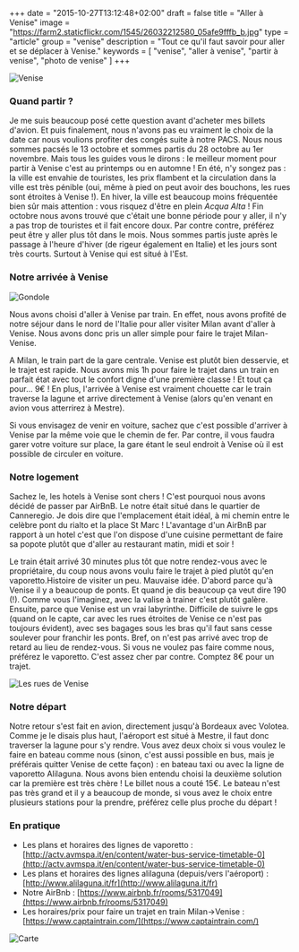 +++
date = "2015-10-27T13:12:48+02:00"
draft = false
title = "Aller à Venise"
image = "https://farm2.staticflickr.com/1545/26032212580_05afe9fffb_b.jpg"
type = "article"
group = "venise"
description = "Tout ce qu'il faut savoir pour aller et se déplacer à Venise."
keywords = [
	"venise",
	"aller à venise",
	"partir à venise",
	"photo de venise"
	]
+++

![Venise](https://farm2.staticflickr.com/1545/26032212580_05afe9fffb_b.jpg)

### Quand partir ?
Je me suis beaucoup posé cette question avant d'acheter mes billets d'avion. Et puis finalement, nous n'avons pas eu vraiment le choix de la date car nous voulions profiter des congés suite à notre PACS. Nous nous sommes pacsés le 13 octobre et sommes partis du 28 octobre au 1er novembre. Mais tous les guides vous le dirons :
le meilleur moment pour partir à Venise c'est au printemps ou en automne ! En été, n'y songez pas : la ville est envahie de touristes, les prix flambent et la circulation
dans la ville est très pénible (oui, même à pied on peut avoir des bouchons, les rues sont étroites à Venise !). En hiver, la ville est beaucoup moins fréquentée bien sûr mais attention :
vous risquez d'être en plein _Acqua Alta_ ! Fin octobre nous avons trouvé que c'était une bonne période pour y aller, il n'y a pas trop de touristes et il fait encore doux. Par contre
contre, préférez peut être y aller plus tôt dans le mois. Nous sommes partis juste après le passage à l'heure d'hiver (de rigeur également en Italie) et les jours sont très courts.
Surtout à Venise qui est situé à l'Est.

### Notre arrivée à Venise

![Gondole](https://farm6.staticflickr.com/5780/23108881660_0092c9c58d_b.jpg)

Nous avons choisi d'aller à Venise par train. En effet, nous avons profité de notre séjour dans le nord de l'Italie pour aller visiter Milan avant d'aller
à Venise. Nous avons donc pris un aller simple pour faire le trajet Milan-Venise.

A Milan, le train part de la gare centrale. Venise est plutôt bien desservie, et le trajet est rapide. Nous avons mis 1h pour faire le trajet dans un train en parfait état avec tout le confort digne d'une première classe ! Et tout ça pour... 9€ ! En plus, l'arrivée à Venise est vraiment chouette car le train traverse la lagune
et arrive directement à Venise (alors qu'en venant en avion vous atterrirez à Mestre).

Si vous envisagez de venir en voiture, sachez que c'est possible d'arriver à Venise par la même voie que le chemin de fer. Par contre, il vous faudra garer votre voiture sur place,
la gare étant le seul endroit à Venise où il est possible de circuler en voiture.


### Notre logement
Sachez le, les hotels à Venise sont chers ! C'est pourquoi nous avons décidé de passer par AirBnB.
Le notre était situé dans le quartier de Canneregio. Je dois dire que l'emplacement était idéal, à mi chemin entre le celèbre pont du rialto
et la place St Marc ! L'avantage d'un AirBnB par rapport à un hotel c'est que l'on dispose d'une cuisine permettant
de faire sa popote plutôt que d'aller au restaurant matin, midi et soir !

Le train était arrivé 30 minutes plus tôt que notre rendez-vous avec le propriétaire, du coup nous avons voulu faire le trajet à pied plutôt qu'en vaporetto.Histoire de visiter un peu. Mauvaise idée. D'abord parce qu'à Venise
il y a beaucoup de ponts. Et quand je dis beaucoup ça veut dire 190 (!). Comme vous l'imaginez, avec la valise à trainer c'est plutôt galère.
Ensuite, parce que Venise est un vrai labyrinthe. Difficile de suivre le gps (quand on le capte, car avec les rues étroites
de Venise ce n'est pas toujours évident), avec ses bagages sous les bras qu'il faut sans cesse soulever pour franchir les ponts.
Bref, on n'est pas arrivé avec trop de retard au lieu de rendez-vous.
Si vous ne voulez pas faire comme nous, préférez le vaporetto. C'est assez cher par contre. Comptez 8€ pour un trajet.

![Les rues de Venise](https://farm1.staticflickr.com/706/23086980109_55074932c7_b.jpg)


### Notre départ
Notre retour s'est fait en avion, directement jusqu'à Bordeaux avec Volotea. Comme je le disais plus haut, l'aéroport est
situé à Mestre, il faut donc traverser la lagune pour s'y rendre. Vous avez deux choix si vous voulez le faire en bateau comme nous (sinon, c'est aussi possible en bus, mais je préférais quitter Venise de cette façon) : en bateau taxi ou avec la ligne de vaporetto Alilaguna.
Nous avons bien entendu choisi la deuxième solution car la première est très chère ! Le billet nous a couté 15€.
Le bateau n'est pas très grand et il y a beaucoup de monde, si vous avez le choix entre plusieurs stations pour la prendre, préférez celle plus proche du départ !

### En pratique
* Les plans et horaires des lignes de vaporetto : [http://actv.avmspa.it/en/content/water-bus-service-timetable-0](http://actv.avmspa.it/en/content/water-bus-service-timetable-0)
* Les plans et horaires des lignes alilaguna (depuis/vers l'aéroport) : [http://www.alilaguna.it/fr](http://www.alilaguna.it/fr)
* Notre AirBnb : [https://www.airbnb.fr/rooms/5317049](https://www.airbnb.fr/rooms/5317049)
* Les horaires/prix pour faire un trajet en train Milan->Venise : [https://www.captaintrain.com/](https://www.captaintrain.com/)

![Carte](https://api.mapbox.com/styles/v1/cmorice/cimunwbt100az9wnjasklxru9/static/12.336862,45.456111,10.70,0.00,0.00/600x400?access_token=pk.eyJ1IjoiY21vcmljZSIsImEiOiJjaW11bnRocnkwMDgyd2VtMnM4eWdoYmdmIn0.5XzsInN_Lic1A3ZIKxYn0w)
